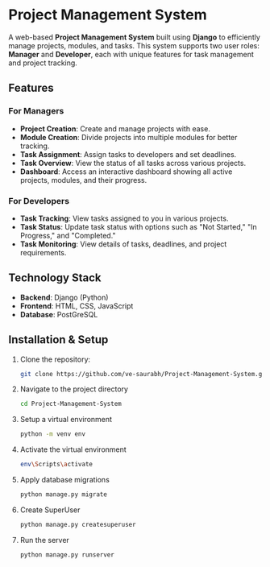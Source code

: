 # Project Management System

A web-based **Project Management System** built using **Django** to efficiently manage projects, modules, and tasks. This system supports two user roles: **Manager** and **Developer**, each with unique features for task management and project tracking.

## Features

### For Managers
- **Project Creation**: Create and manage projects with ease.
- **Module Creation**: Divide projects into multiple modules for better tracking.
- **Task Assignment**: Assign tasks to developers and set deadlines.
- **Task Overview**: View the status of all tasks across various projects.
- **Dashboard**: Access an interactive dashboard showing all active projects, modules, and their progress.

### For Developers
- **Task Tracking**: View tasks assigned to you in various projects.
- **Task Status**: Update task status with options such as "Not Started," "In Progress," and "Completed."
- **Task Monitoring**: View details of tasks, deadlines, and project requirements.

## Technology Stack

- **Backend**: Django (Python)
- **Frontend**: HTML, CSS, JavaScript
- **Database**: PostGreSQL

## Installation & Setup

1. Clone the repository:
   ```bash
   git clone https://github.com/ve-saurabh/Project-Management-System.git

3. Navigate to the project directory
   ```bash
   cd Project-Management-System

4. Setup a virtual environment
   ```bash
   python -m venv env

5. Activate the virtual environment
   ```bash
   env\Scripts\activate

6. Apply database migrations
   ```bash
   python manage.py migrate

8. Create SuperUser
   ```bash
   python manage.py createsuperuser

8. Run the server
   ```bash
   python manage.py runserver

